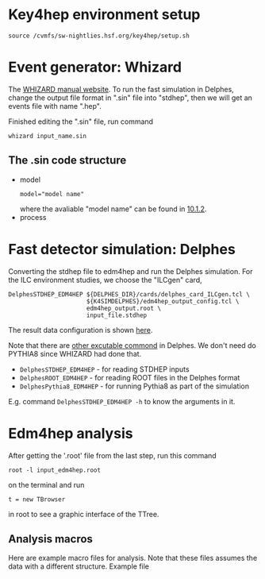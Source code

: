 # Key4hep environment setup
```
source /cvmfs/sw-nightlies.hsf.org/key4hep/setup.sh
```

# Event generator: Whizard
The [WHIZARD manual website](https://whizard.hepforge.org/manual/index.html).
To run the fast simulation in Delphes, change the output file format in ".sin" file into "stdhep", then we will get an events file with name ".hep".

Finished editing the ".sin" file, run command
```
whizard input_name.sin
```
## The .sin code structure
* model
  ```
  model="model name"
  ```
  where the avaliable "model name" can be found in [10.1.2](https://whizard.hepforge.org/manual/manual011.html#tab%3Amodels).
* process 
# Fast detector simulation: Delphes
Converting the stdhep file to edm4hep and run the Delphes simulation. For the ILC environment studies, we choose the "ILCgen" card,
```
DelphesSTDHEP_EDM4HEP ${DELPHES_DIR}/cards/delphes_card_ILCgen.tcl \
                      ${K4SIMDELPHES}/edm4hep_output_config.tcl \
                      edm4hep_output.root \
                      input_file.stdhep
 ```
The result data configuration is shown [here](https://github.com/key4hep/k4SimDelphes/blob/main/doc/output_config.md#known-issues).

Note that there are [other excutable commond](https://key4hep.github.io/key4hep-doc/tutorials/k4simdelphes/doc/starterkit/k4SimDelphes/Readme.html) in Delphes. We don't need do PYTHIA8 since WHIZARD had done that.

* `DelphesSTDHEP_EDM4HEP` - for reading STDHEP inputs
* `DelphesROOT_EDM4HEP` - for reading ROOT files in the Delphes format
* `DelphesPythia8_EDM4HEP` - for running Pythia8 as part of the simulation

E.g. command `DelphesSTDHEP_EDM4HEP -h` to know the arguments in it.

# Edm4hep analysis
After getting the '.root' file from the last step, run this command
```
root -l input_edm4hep.root 
```
on the terminal and run 
```
t = new TBrowser
```
in root to see a graphic interface of the TTree.
## Analysis macros
Here are example macro files for analysis. Note that these files assumes the data with a different structure.
Example file
